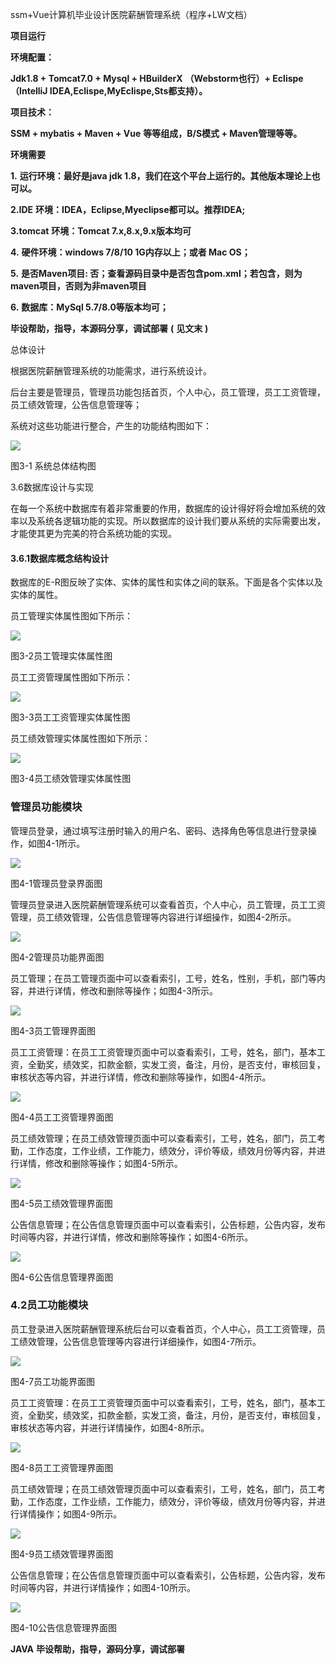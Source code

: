 ssm+Vue计算机毕业设计医院薪酬管理系统（程序+LW文档）

**项目运行**

**环境配置：**

**Jdk1.8 + Tomcat7.0 + Mysql + HBuilderX** **（Webstorm也行）+ Eclispe（IntelliJ
IDEA,Eclispe,MyEclispe,Sts都支持）。**

**项目技术：**

**SSM + mybatis + Maven + Vue** **等等组成，B/S模式 + Maven管理等等。**

**环境需要**

**1.** **运行环境：最好是java jdk 1.8，我们在这个平台上运行的。其他版本理论上也可以。**

**2.IDE** **环境：IDEA，Eclipse,Myeclipse都可以。推荐IDEA;**

**3.tomcat** **环境：Tomcat 7.x,8.x,9.x版本均可**

**4.** **硬件环境：windows 7/8/10 1G内存以上；或者 Mac OS；**

**5.** **是否Maven项目: 否；查看源码目录中是否包含pom.xml；若包含，则为maven项目，否则为非maven项目**

**6.** **数据库：MySql 5.7/8.0等版本均可；**

**毕设帮助，指导，本源码分享，调试部署** **(** **见文末** **)**

总体设计

根据医院薪酬管理系统的功能需求，进行系统设计。

后台主要是管理员，管理员功能包括首页，个人中心，员工管理，员工工资管理，员工绩效管理，公告信息管理等；

系统对这些功能进行整合，产生的功能结构图如下：

![](./res/4b89be217444467faf8f836c69fcd944.png)

图3-1 系统总体结构图

3.6数据库设计与实现

在每一个系统中数据库有着非常重要的作用，数据库的设计得好将会增加系统的效率以及系统各逻辑功能的实现。所以数据库的设计我们要从系统的实际需要出发，才能使其更为完美的符合系统功能的实现。

#### 3.6.1数据库概念结构设计

数据库的E-R图反映了实体、实体的属性和实体之间的联系。下面是各个实体以及实体的属性。

员工管理实体属性图如下所示：

![](./res/869e18e4bb674d9790d56a428ad42f33.png)

图3-2员工管理实体属性图

员工工资管理属性图如下所示：

![](./res/65f0cfb72fa64299b3e1ba58205c745c.png)

图3-3员工工资管理实体属性图

员工绩效管理实体属性图如下所示：

![](./res/2a970d0a2fdb4f0f858bee2d29280b1e.png)

图3-4员工绩效管理实体属性图

### 管理员功能模块

管理员登录，通过填写注册时输入的用户名、密码、选择角色等信息进行登录操作，如图4-1所示。

![](./res/5ed76bd7f6c74f438cbe24de232a134e.png)

图4-1管理员登录界面图

管理员登录进入医院薪酬管理系统可以查看首页，个人中心，员工管理，员工工资管理，员工绩效管理，公告信息管理等内容进行详细操作，如图4-2所示。

![](./res/e4e60ade2212444d966892591270fa8d.png)

图4-2管理员功能界面图

员工管理；在员工管理页面中可以查看索引，工号，姓名，性别，手机，部门等内容，并进行详情，修改和删除等操作；如图4-3所示。

![](./res/8732d97045cf42cda6bc94d2cef95aa0.png)

图4-3员工管理界面图

员工工资管理：在员工工资管理页面中可以查看索引，工号，姓名，部门，基本工资，全勤奖，绩效奖，扣款金额，实发工资，备注，月份，是否支付，审核回复，审核状态等内容，并进行详情，修改和删除等操作，如图4-4所示。

![](./res/698501d1dad747339758dd25d943e6fb.png)

图4-4员工工资管理界面图

员工绩效管理；在员工绩效管理页面中可以查看索引，工号，姓名，部门，员工考勤，工作态度，工作业绩，工作能力，绩效分，评价等级，绩效月份等内容，并进行详情，修改和删除等操作；如图4-5所示。

![](./res/6639bb7c32b64bb78570a2175000c915.png)

图4-5员工绩效管理界面图

公告信息管理；在公告信息管理页面中可以查看索引，公告标题，公告内容，发布时间等内容，并进行详情，修改和删除等操作；如图4-6所示。

![](./res/c0d0055657684c76bf7d87e597282d52.png)

图4-6公告信息管理界面图

### 4.2员工功能模块

员工登录进入医院薪酬管理系统后台可以查看首页，个人中心，员工工资管理，员工绩效管理，公告信息管理等内容进行详细操作，如图4-7所示。

![](./res/c4c904d2aa304b6084ffbd87d91b6711.png)

图4-7员工功能界面图

员工工资管理：在员工工资管理页面中可以查看索引，工号，姓名，部门，基本工资，全勤奖，绩效奖，扣款金额，实发工资，备注，月份，是否支付，审核回复，审核状态等内容，并进行详情操作，如图4-8所示。

![](./res/8420ea28d570492ebf20711083f9f054.png)

图4-8员工工资管理界面图

员工绩效管理；在员工绩效管理页面中可以查看索引，工号，姓名，部门，员工考勤，工作态度，工作业绩，工作能力，绩效分，评价等级，绩效月份等内容，并进行详情操作；如图4-9所示。

![](./res/2b603404905b488690c5ed53e76de445.png)

图4-9员工绩效管理界面图

公告信息管理；在公告信息管理页面中可以查看索引，公告标题，公告内容，发布时间等内容，并进行详情操作；如图4-10所示。

![](./res/9597304a6ff1442c9a88a7e5a728c101.png)

图4-10公告信息管理界面图

**JAVA** **毕设帮助，指导，源码分享，调试部署**

